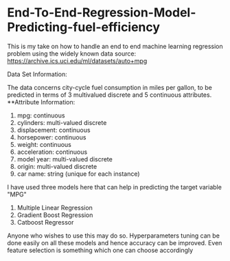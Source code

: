 # End-To-End-Regression-Model-Predicting-fuel-efficiency

This is my take on how to handle an end to end machine learning regression problem using the widely known data source: https://archive.ics.uci.edu/ml/datasets/auto+mpg

Data Set Information:

The data concerns city-cycle fuel consumption in miles per gallon, to be predicted in terms of 3 multivalued discrete and 5 continuous attributes.
**Attribute Information:

1. mpg: continuous
2. cylinders: multi-valued discrete
3. displacement: continuous
4. horsepower: continuous
5. weight: continuous
6. acceleration: continuous
7. model year: multi-valued discrete
8. origin: multi-valued discrete
9. car name: string (unique for each instance)

I have used three models here that can help in predicting the target variable "MPG"
1. Multiple Linear Regression
2. Gradient Boost Regression
3. Catboost Regressor

Anyone who wishes to use this may do so. Hyperparameters tuning can be done easily on all these models and hence accuracy can be improved. Even feature selection is something which one can choose accordingly
